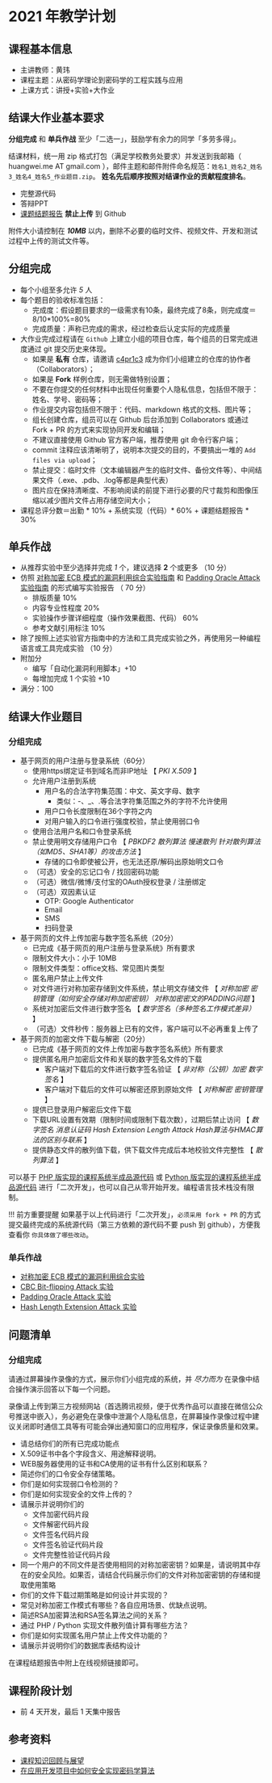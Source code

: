 
# 2021 年教学计划

## 课程基本信息

* 主讲教师：黄玮
* 课程主题：从密码学理论到密码学的工程实践与应用
* 上课方式：讲授+实验+大作业

## 结课大作业基本要求 

**分组完成** 和 **单兵作战** 至少「二选一」，鼓励学有余力的同学「多劳多得」。

结课材料，统一用 zip 格式打包（满足学校教务处要求）并发送到我邮箱（ huangwei.me AT gmail.com ），邮件主题和邮件附件命名规范：`姓名1_姓名2_姓名3_姓名4_姓名5_作业题目.zip`。 **姓名先后顺序按照对结课作业的贡献程度排名**。
   
* 完整源代码
* 答辩PPT
* [课题结题报告](../../attachments/课程名称-结题报告-姓名1-姓名2.doc) **禁止上传** 到 Github

附件大小请控制在 ***10MB*** 以内，删除不必要的临时文件、视频文件、开发和测试过程中上传的测试文件等。

## 分组完成

* 每个小组至多允许 *5* 人
* 每个题目的验收标准包括：
    * 完成度：假设题目要求的一级需求有10条，最终完成了8条，则完成度＝8/10*100%=80%
    * 完成质量：声称已完成的需求，经过检查后认定实际的完成质量
* 大作业完成过程请在 `Github` 上建立小组的项目仓库，每个组员的日常完成进度通过 git 提交历史来体现。
    * 如果是 **私有** 仓库，请邀请 [c4pr1c3](https://github.com/c4pr1c3) 成为你们小组建立的仓库的协作者（Collaborators）；
    * 如果是 **Fork** 样例仓库，则无需做特别设置；
    * 不要在你提交的任何材料中出现任何重要个人隐私信息，包括但不限于：姓名、学号、密码等； 
    * 作业提交内容包括但不限于：代码、markdown 格式的文档、图片等；
    * 组长创建仓库，组员可以在 Github 后台添加到 Collaborators 或通过 Fork + PR 的方式来实现协同开发和编辑；
    * 不建议直接使用 Github 官方客户端，推荐使用 git 命令行客户端；
    * commit 注释应该清晰明了，说明本次提交的目的，不要搞出一堆的 `Add files via upload`；
    * 禁止提交：临时文件（文本编辑器产生的临时文件、备份文件等）、中间结果文件（.exe、.pdb、.log等都是典型代表）
    * 图片应在保持清晰度、不影响阅读的前提下进行必要的尺寸裁剪和图像压缩以减少图片文件占用存储空间大小；
* 课程总评分数＝出勤 * 10% + 系统实现（代码）* 60% + 课题结题报告 * 30%

## 单兵作战

* 从推荐实验中至少选择并完成 *1* 个，建议选择 **2** 个或更多 （10 分）
* 仿照 [对称加密 ECB 模式的漏洞利用综合实验指南](https://pentesterlab.com/exercises/ecb/course) 和 [Padding Oracle Attack 实验指南](https://pentesterlab.com/exercises/padding_oracle/course) 的形式编写实验报告 （ 70 分）
    * 排版质量 10%
    * 内容专业性程度 20%
    * 实验操作步骤详细程度（操作效果截图、代码） 60%
    * 参考文献引用标注 10%
* 除了按照上述实验官方指南中的方法和工具完成实验之外，再使用另一种编程语言或工具完成实验 （10 分）
* 附加分
    * 编写「自动化漏洞利用脚本」+10
    * 每增加完成 1 个实验 +10
* 满分：100

## 结课大作业题目

### 分组完成

* 基于网页的用户注册与登录系统（60分）    
    * 使用https绑定证书到域名而非IP地址  【 _PKI_ _X.509_ 】
    * 允许用户注册到系统
        * 用户名的合法字符集范围：中文、英文字母、数字
            * 类似：-、_、.等合法字符集范围之外的字符不允许使用
        * 用户口令长度限制在36个字符之内
        * 对用户输入的口令进行强度校验，禁止使用弱口令
    * 使用合法用户名和口令登录系统
    * 禁止使用明文存储用户口令  【  _PBKDF2_ _散列算法_ _慢速散列_ _针对散列算法（如MD5、SHA1等）的攻击方法_ 】 
        * 存储的口令即使被公开，也无法还原/解码出原始明文口令
    * （可选）安全的忘记口令 / 找回密码功能
    * （可选）微信/微博/支付宝的OAuth授权登录 / 注册绑定
    * （可选）双因素认证
        * OTP: Google Authenticator 
        * Email
        * SMS
        * 扫码登录
* 基于网页的文件上传加密与数字签名系统（20分）
    * 已完成《基于网页的用户注册与登录系统》所有要求
    * 限制文件大小：小于 10MB
    * 限制文件类型：office文档、常见图片类型
    * 匿名用户禁止上传文件
    * 对文件进行对称加密存储到文件系统，禁止明文存储文件 【 _对称加密_ _密钥管理（如何安全存储对称加密密钥）_ _对称加密密文的PADDING问题_ 】
    * 系统对加密后文件进行数字签名 【 _数字签名（多种签名工作模式差异）_  】
    * （可选）文件秒传：服务器上已有的文件，客户端可以不必再重复上传了
* 基于网页的加密文件下载与解密（20分）
    * 已完成《基于网页的文件上传加密与数字签名系统》所有要求 
    * 提供匿名用户加密后文件和关联的数字签名文件的下载
        * 客户端对下载后的文件进行数字签名验证  【 _非对称（公钥）加密_ _数字签名_  】 
        * 客户端对下载后的文件可以解密还原到原始文件 【 _对称解密_ _密钥管理_ 】
    * 提供已登录用户解密后文件下载
    * 下载URL设置有效期（限制时间或限制下载次数），过期后禁止访问 【 _数字签名_ _消息认证码_ _Hash Extension Length Attack_ _Hash算法与HMAC算法的区别与联系_ 】
    * 提供静态文件的散列值下载，供下载文件完成后本地校验文件完整性 【 _散列算法_ 】

可以基于 [PHP 版实现的课程系统半成品源代码](https://github.com/c4pr1c3/ac-demo) 或 [Python 版实现的课程系统半成品源代码](https://github.com/TheMasterOfMagic/ac) 进行「二次开发」，也可以自己从零开始开发。编程语言技术栈没有限制。


!!! 前方重要提醒
    如果基于以上代码进行「二次开发」，`必须采用 fork + PR` 的方式提交最终完成的系统源代码（第三方依赖的源代码不要 push 到 github），方便我查看你 `你具体做了哪些改动`。

### 单兵作战 

* [对称加密 ECB 模式的漏洞利用综合实验](https://pentesterlab.com/exercises/ecb)
* [CBC Bit-flipping Attack 实验](https://github.com/c4pr1c3/dockermutillidae)
* [Padding Oracle Attack 实验](https://pentesterlab.com/exercises/padding_oracle)
* [Hash Length Extension Attack 实验](https://github.com/c4pr1c3/docker-cryptomg)

## 问题清单 

### 分组完成 

请通过屏幕操作录像的方式，展示你们小组完成的系统，并 *尽力而为* 在录像中结合操作演示回答以下每一个问题。

录像请上传到第三方视频网站（首选腾讯视频，便于优秀作品可以直接在微信公众号推送中嵌入），务必避免在录像中泄漏个人隐私信息，在屏幕操作录像过程中建议关闭即时通信工具等有可能会弹出通知窗口的应用程序，保证录像质量和效果。

* 请总结你们的所有已完成功能点
* X.509证书中各个字段含义、用途解释说明。
* WEB服务器使用的证书和CA使用的证书有什么区别和联系？
* 简述你们的口令安全存储策略。
* 你们是如何实现弱口令检测的？
* 你们是如何实现安全的文件上传的？
* 请展示并说明你们的
    * 文件加密代码片段
    * 文件解密代码片段
    * 文件签名代码片段
    * 文件签名验证代码片段
    * 文件完整性验证代码片段
* 同一个用户的不同文件是否使用相同的对称加密密钥？如果是，请说明其中存在的安全风险。如果否，请结合代码展示你们的文件对称加密密钥的存储和提取使用策略
* 你们的文件下载过期策略是如何设计并实现的？
* 常见对称加密工作模式有哪些？各自应用场景、优缺点说明。
* 简述RSA加密算法和RSA签名算法之间的关系？
* 通过 PHP / Python 实现文件散列值计算有哪些方法？
* 你们是如何实现匿名用户禁止上传文件功能的？
* 请展示并说明你们的数据库表结构设计

在课程结题报告中附上在线视频链接即可。

## 课程阶段计划

* 前 4 天开发，最后 1 天集中报告

## 参考资料

* [课程知识回顾与展望](https://c4pr1c3.github.io/cuc-ac-ppt/Overview.md.html)
* [在应用开发项目中如何安全实现密码学算法](https://c4pr1c3.github.io/cuc-ac-ppt/Implementation.md.html)


